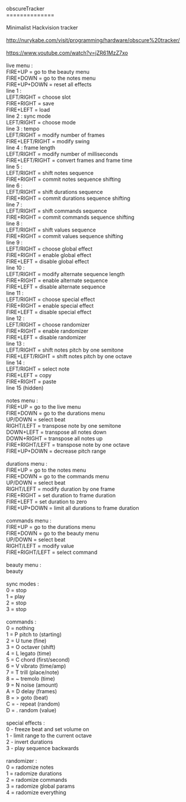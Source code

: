 obscureTracker<br/>
==============<br/>
<br/>
Minimalist Hackvision tracker<br/>
<br/>
http://nurykabe.com/visit/programming/hardware/obscure%20tracker/<br/>
<br/>
https://www.youtube.com/watch?v=jZR61MzZ7xo<br/>
<br/>
live menu :<br/>
FIRE+UP = go to the beauty menu<br/>
FIRE+DOWN = go to the notes menu<br/>
FIRE+UP+DOWN = reset all effects<br/>
line 1 :<br/>
LEFT/RIGHT = choose slot<br/>
FIRE+RIGHT = save<br/>
FIRE+LEFT = load<br/>
line 2 : sync mode<br/>
LEFT/RIGHT = choose mode<br/>
line 3 : tempo<br/>
LEFT/RIGHT = modify number of frames<br/>
FIRE+LEFT/RIGHT = modify swing<br/>
line 4 : frame length<br/>
LEFT/RIGHT = modify number of milliseconds<br/>
FIRE+LEFT/RIGHT = convert frames and frame time<br/>
line 5 :<br/>
LEFT/RIGHT = shift notes sequence<br/>
FIRE+RIGHT = commit notes sequence shifting<br/>
line 6 :<br/>
LEFT/RIGHT = shift durations sequence<br/>
FIRE+RIGHT = commit durations sequence shifting<br/>
line 7 :<br/>
LEFT/RIGHT = shift commands sequence<br/>
FIRE+RIGHT = commit commands sequence shifting<br/>
line 8 :<br/>
LEFT/RIGHT = shift values sequence<br/>
FIRE+RIGHT = commit values sequence shifting<br/>
line 9 :<br/>
LEFT/RIGHT = choose global effect<br/>
FIRE+RIGHT = enable global effect<br/>
FIRE+LEFT = disable global effect<br/>
line 10 :<br/>
LEFT/RIGHT = modify alternate sequence length<br/>
FIRE+RIGHT = enable alternate sequence<br/>
FIRE+LEFT = disable alternate sequence<br/>
line 11 :<br/>
LEFT/RIGHT = choose special effect<br/>
FIRE+RIGHT = enable special effect<br/>
FIRE+LEFT = disable special effect<br/>
line 12 :<br/>
LEFT/RIGHT = choose randomizer<br/>
FIRE+RIGHT = enable randomizer<br/>
FIRE+LEFT = disable randomizer<br/>
line 13 :<br/>
LEFT/RIGHT = shift notes pitch by one semitone<br/>
FIRE+LEFT/RIGHT = shift notes pitch by one octave<br/>
line 14 :<br/>
LEFT/RIGHT = select note<br/>
FIRE+LEFT = copy<br/>
FIRE+RIGHT = paste<br/>
line 15 (hidden)<br/>
<br/>
notes menu :<br/>
FIRE+UP = go to the live menu<br/>
FIRE+DOWN = go to the durations menu<br/>
UP/DOWN = select beat<br/>
RIGHT/LEFT = transpose note by one semitone<br/>
DOWN+LEFT = transpose all notes down<br/>
DOWN+RIGHT = transpose all notes up<br/>
FIRE+RIGHT/LEFT = transpose note by one octave<br/>
FIRE+UP+DOWN = decrease pitch range<br/>
<br/>
durations menu :<br/>
FIRE+UP = go to the notes menu<br/>
FIRE+DOWN = go to the commands menu<br/>
UP/DOWN = select beat<br/>
RIGHT/LEFT = modify duration by one frame<br/>
FIRE+RIGHT = set duration to frame duration<br/>
FIRE+LEFT = set duration to zero<br/>
FIRE+UP+DOWN = limit all durations to frame duration<br/>
<br/>
commands menu :<br/>
FIRE+UP = go to the durations menu<br/>
FIRE+DOWN = go to the beauty menu<br/>
UP/DOWN = select beat<br/>
RIGHT/LEFT = modify value<br/>
FIRE+RIGHT/LEFT = select command<br/>
<br/>
beauty menu :<br/>
beauty<br/>
<br/>
sync modes :<br/>
0 = stop<br/>
1 = play<br/>
2 = stop<br/>
3 = stop<br/>
<br/>
commands :<br/>
0 =   nothing<br/>
1 = P pitch to (starting)<br/>
2 = U tune (fine)<br/>
3 = O octaver (shift)<br/>
4 = L legato (time)<br/>
5 = C chord (first/second)<br/>
6 = V vibrato (time/amp)<br/>
7 = T trill (place/note)<br/>
8 = ~ tremolo (time)<br/>
9 = N noise (amount)<br/>
A = D delay (frames)<br/>
B = > goto (beat)<br/>
C = - repeat (random)<br/>
D = . random (value)<br/>
<br/>
special effects :<br/>
0 - freeze beat and set volume on<br/>
1 - limit range to the current octave<br/>
2 - invert durations<br/>
3 - play sequence backwards<br/>
<br/>
randomizer :<br/>
0 = radomize notes<br/>
1 = radomize durations<br/>
2 = radomize commands<br/>
3 = radomize global params<br/>
4 = radomize everything<br/>
<br/>
